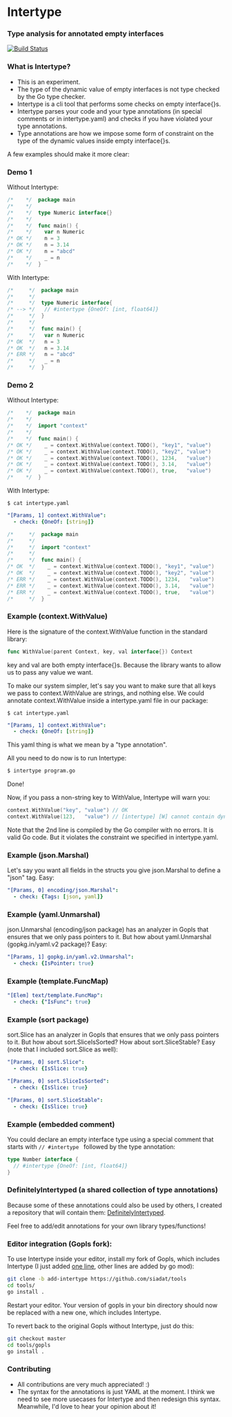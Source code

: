 # Intertype
### Type analysis for annotated empty interfaces

[![Build Status](https://travis-ci.com/siadat/intertype.svg?branch=master)](https://travis-ci.com/siadat/intertype)

### What is Intertype?

- This is an experiment.
- The type of the dynamic value of empty interfaces
  is not type checked by the Go type checker.
- Intertype is a cli tool that performs some checks on empty interface{}s.
- Intertype parses your code and your type annotations
  (in special comments or in intertype.yaml)
  and checks if you have violated your type annotations.
- Type annotations are how we impose some form of constraint
  on the type of the dynamic values inside empty interface{}s.

A few examples should make it more clear:

### Demo 1

Without Intertype:

```go
/*    */  package main
/*    */
/*    */  type Numeric interface{}
/*    */  
/*    */  func main() {
/*    */  	var n Numeric
/* OK */  	n = 3
/* OK */  	n = 3.14
/* OK */  	n = "abcd"
/*    */  	_ = n
/*    */  }
```

With Intertype:

```go
/*     */  package main
/*     */
/*     */  type Numeric interface{
/* --> */  	// #intertype {OneOf: [int, float64]}
/*     */  }
/*     */  
/*     */  func main() {
/*     */  	var n Numeric
/* OK  */  	n = 3
/* OK  */  	n = 3.14
/* ERR */  	n = "abcd"
/*     */  	_ = n
/*     */  }
```

### Demo 2

Without Intertype:

```go
/*    */  package main
/*    */
/*    */  import "context"
/*    */  
/*    */  func main() {
/* OK */    _ = context.WithValue(context.TODO(), "key1", "value")
/* OK */    _ = context.WithValue(context.TODO(), "key2", "value")
/* OK */    _ = context.WithValue(context.TODO(), 1234,   "value")
/* OK */    _ = context.WithValue(context.TODO(), 3.14,   "value")
/* OK */    _ = context.WithValue(context.TODO(), true,   "value")
/*    */  }
```

With Intertype:

```shell
$ cat intertype.yaml
```

```yaml
"[Params, 1] context.WithValue":
  - check: {OneOf: [string]}
```

```go
/*     */  package main
/*     */
/*     */  import "context"
/*     */  
/*     */  func main() {
/* OK  */    _ = context.WithValue(context.TODO(), "key1", "value")
/* OK  */    _ = context.WithValue(context.TODO(), "key2", "value")
/* ERR */    _ = context.WithValue(context.TODO(), 1234,   "value")
/* ERR */    _ = context.WithValue(context.TODO(), 3.14,   "value")
/* ERR */    _ = context.WithValue(context.TODO(), true,   "value")
/*     */  }
```

### Example (context.WithValue)

Here is the signature of the context.WithValue function in the standard library:

```go
func WithValue(parent Context, key, val interface{}) Context
```

key and val are both empty interface{}s.
Because the library wants to allow us to pass any value we want.

To make our system simpler,
let's say you want to make sure that all keys we pass to context.WithValue
are strings, and nothing else.
We could annotate context.WithValue inside a intertype.yaml file in our package:

```shell
$ cat intertype.yaml
```

```yaml
"[Params, 1] context.WithValue":
  - check: {OneOf: [string]}
```

This yaml thing is what we mean by a "type annotation".

All you need to do now is to run Intertype:

```bash
$ intertype program.go
```

Done! 

Now, if you pass a non-string key to WithValue, Intertype will warn you:

```go
context.WithValue("key", "value") // OK
context.WithValue(123,   "value") // [intertype] [W] cannot contain dynamic type int, allowed types: string
```

Note that the 2nd line is compiled by the Go compiler with no errors.
It is valid Go code.
But it violates the constraint we specified in intertype.yaml.

### Example (json.Marshal)

Let's say you want all fields in the structs you give json.Marshal to define a "json" tag.
Easy:

```yaml
"[Params, 0] encoding/json.Marshal":
  - check: {Tags: [json, yaml]}
```

### Example (yaml.Unmarshal)

json.Unmarshal (encoding/json package) has an analyzer in Gopls that ensures that we only pass pointers to it.
But how about yaml.Unmarshal (gopkg.in/yaml.v2 package)? Easy:

```yaml
"[Params, 1] gopkg.in/yaml.v2.Unmarshal":
  - check: {IsPointer: true}
```

### Example (template.FuncMap)

```yaml
"[Elem] text/template.FuncMap":
  - check: {"IsFunc": true}
```

### Example (sort package)

sort.Slice has an analyzer in Gopls that ensures that we only pass pointers to it.
But how about sort.SliceIsSorted? How about sort.SliceStable?
Easy (note that I included sort.Slice as well):

```yaml
"[Params, 0] sort.Slice":
  - check: {IsSlice: true}

"[Params, 0] sort.SliceIsSorted":
  - check: {IsSlice: true}

"[Params, 0] sort.SliceStable":
  - check: {IsSlice: true}
```

### Example (embedded comment)

You could declare an empty interface type using a special comment
that starts with `// #intertype ` followed by the type annotation:

```go
type Number interface {
  // #intertype {OneOf: [int, float64]}
}
```

### DefinitelyIntertyped (a shared collection of type annotations)

Because some of these annotations could also be used by others, I created a repository
that will contain them: [DefinitelyIntertyped](https://github.com/siadat/DefinitelyIntertyped).

Feel free to add/edit annotations for your own library types/functions!

### Editor integration (Gopls fork):

To use Intertype inside your editor,
install my fork of Gopls, which includes Intertype
(I just added
[one line](https://github.com/golang/tools/compare/master...siadat:add-intertype#diff-91fae02ed3b0b273b404df9a7d669137e9f40d9e26cda194ad4f2af930d2390eR986),
other lines are added by go mod):

```bash
git clone -b add-intertype https://github.com/siadat/tools
cd tools/
go install .
```

Restart your editor. Your version of gopls in your bin directory should now be
replaced with a new one, which includes Intertype.

To revert back to the original Gopls without Intertype, just do this:

```bash
git checkout master
cd tools/gopls
go install .
```

### Contributing

- All contributions are very much appreciated! :)
- The syntax for the annotations is just YAML at the moment.
  I think we need to see more usecases for Intertype and then redesign this syntax.
  Meanwhile, I'd love to hear your opinion about it!
